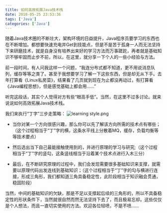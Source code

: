 ```yaml
---
title: 如何高效拓展Java技术栈
date: 2018-05-25 23:53:36
tags: ['Java']
categories: ['Java']
---
```


随着Java技术圈的不断壮大，架构环境的日益提升，Java程序员要学习的东西也在不断增加。都想要快速充电并Get到技能点，但是不是苦于孤身一人而无法坚持下来研磨技术，就是自身没有培养出来好的学习方法而万事蹉跎，再者就是基础知识不够牢固而止步不前，所以，在这里，就分享一下个人的一些小经验与方法。
<!-- more -->
前一段时间，有人问我这样一个问题，“我连分布式都不知道，更不用说消息队列，缓存等等之类了。甚至于我想要学习了解一下这些东西，但是却无从下手。去年打算看《Linux私房菜》，结果看了几页就到现在为止都没再动过，有打算看《Java编程思想》，但是感觉基础上都会用……”

听完这段话，其实个人觉得对方有些“眼高手低”。当然，在这里不过多讨论。就来说说如何高效拓展Java技术栈。

我们来执行“丁字”三步走策略：
![learning style.png](https://upload-images.jianshu.io/upload_images/3631711-a18618745b455005.png?imageMogr2/auto-orient/strip%7CimageView2/2/w/1240)

- 当你对某一个方向很感兴趣，那么你可以先了解该方向所需的技术点有哪些；（这个过程相当于“丁”字的横，这条水平线上分散着MQ，缓存，负载均衡等等技术要点）

- 然后选出当下自己最能接触使用到的，并进行原理的学习与研究;（这个过程相当于“丁”字的竖勾，这条竖线相当于沿着某个技术点进行入木三分）

- 最后，在不断研究原理的过程中，我们会发现需要很多基础知识来支撑，就需要以原理代码出发连线到基础知识；（这个过程相当于“丁”字的勾与横进行连接，形成三角形，我们都知道三角具备稳定性，此阶段相当于知识融会贯通，稳固阶段）

当然，中间的基础知识的欠缺，那是不足以支撑起后续的三角形的，所以不具备稳定性的形状条件下，当然就很自然而然无法坚持下去了，而且极易忘却。这些仅仅是个人想法，而且一直切实使用的方法。欢迎各位轻喷，不是不喷……
